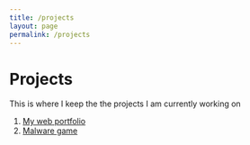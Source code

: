 ```yaml
---
title: /projects
layout: page
permalink: /projects
---
```


# Projects 

This is where I keep the the projects I am currently working on

1. [My web portfolio](/projects/webportfolio.md)
2. [Malware game](/projects/malwaregame.md)
